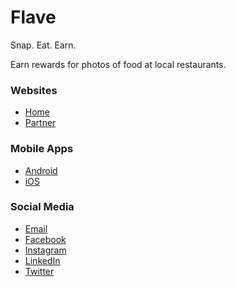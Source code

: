 # Flave

Snap. Eat. Earn.

Earn rewards for photos of food at local restaurants.

### Websites
- [Home](https://flave.app)
- [Partner](https://partner.flave.app)

### Mobile Apps
- [Android](https://android.flave.app)
- [iOS](https://ios.flave.app)

### Social Media
- [Email](mailto:info@flave.app)
- [Facebook](https://www.facebook.com/FlaveApp)
- [Instagram](https://www.instagram.com/flaveapp)
- [LinkedIn](https://www.linkedin.com/company/flaveapp)
- [Twitter](https://twitter.com/FlaveApp)
